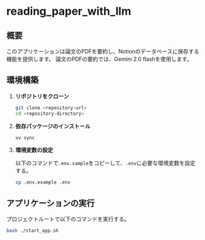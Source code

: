 # reading_paper_with_llm

## 概要
このアプリケーションは論文のPDFを要約し、Notionのデータベースに保存する機能を提供します。
論文のPDFの要約では、Gemini 2.0 flashを使用します。

## 環境構築
1. **リポジトリをクローン**
    ```bash
    git clone <repository-url>
    cd <repository-directory>
    ```

2. **依存パッケージのインストール**
    ```bash
    uv sync
    ```

3. **環境変数の設定**

    以下のコマンドで```.env.sample```をコピーして、```.env```に必要な環境変数を設定する。
    ```bash
    cp .env.example .env
    ```

## アプリケーションの実行

プロジェクトルートで以下のコマンドを実行する。
```bash
bash ./start_app.sh
```